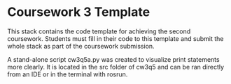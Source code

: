 # Coursework 3 Template
This stack contains the code template for achieving the second coursework. Students must fill in their code to this template and submit the whole stack as part of the coursework submission.

A stand-alone script cw3q5a.py was created to visualize print statements more clearly. It is located in the src folder of cw3q5 and can be ran directly from an IDE or in the terminal with rosrun.
